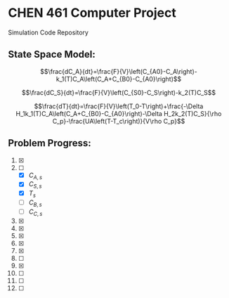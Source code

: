 # CHEN 461 Computer Project

Simulation Code Repository

## State Space Model:

$$\frac{dC_A}{dt}=\frac{F}{V}\left(C_{A0}-C_A\right)-k_1(T)C_A\left(C_A+C_{B0}-C_{A0}\right)$$

$$\frac{dC_S}{dt}=\frac{F}{V}\left(C_{S0}-C_S\right)-k_2(T)C_S$$

$$\frac{dT}{dt}=\frac{F}{V}\left(T_0-T\right)+\frac{-\Delta H_1k_1(T)C_A\left(C_A+C_{B0}-C_{A0}\right)-\Delta H_2k_2(T)C_S}{\rho C_p}-\frac{UA\left(T-T_c\right)}{V\rho C_p}$$

## Problem Progress:

1. ☒
2. ☐ 
    - ☒ $C_{A,s}$ 
    - ☒ $C_{S,s}$ 
    - ☒ $T_s$ 
    - ☐ $C_{B,s}$ 
    - ☐ $C_{C,s}$
3. ☒
4. ☒
5. ☒
6. ☒
7. ☒
8. ☐
9. ☒
10. ☐
11. ☐
12. ☐